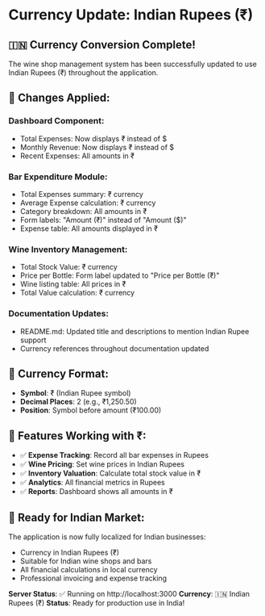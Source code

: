 # Currency Update: Indian Rupees (₹)

## 🇮🇳 **Currency Conversion Complete!**

The wine shop management system has been successfully updated to use Indian Rupees (₹) throughout the application.

## 📍 **Changes Applied:**

### **Dashboard Component:**
- Total Expenses: Now displays ₹ instead of $
- Monthly Revenue: Now displays ₹ instead of $
- Recent Expenses: All amounts in ₹

### **Bar Expenditure Module:**
- Total Expenses summary: ₹ currency
- Average Expense calculation: ₹ currency
- Category breakdown: All amounts in ₹
- Form labels: "Amount (₹)" instead of "Amount ($)"
- Expense table: All amounts displayed in ₹

### **Wine Inventory Management:**
- Total Stock Value: ₹ currency
- Price per Bottle: Form label updated to "Price per Bottle (₹)"
- Wine listing table: All prices in ₹
- Total Value calculation: ₹ currency

### **Documentation Updates:**
- README.md: Updated title and descriptions to mention Indian Rupee support
- Currency references throughout documentation updated

## 💱 **Currency Format:**
- **Symbol**: ₹ (Indian Rupee symbol)
- **Decimal Places**: 2 (e.g., ₹1,250.50)
- **Position**: Symbol before amount (₹100.00)

## 🎯 **Features Working with ₹:**
- ✅ **Expense Tracking**: Record all bar expenses in Rupees
- ✅ **Wine Pricing**: Set wine prices in Indian Rupees
- ✅ **Inventory Valuation**: Calculate total stock value in ₹
- ✅ **Analytics**: All financial metrics in Rupees
- ✅ **Reports**: Dashboard shows all amounts in ₹

## 🚀 **Ready for Indian Market:**
The application is now fully localized for Indian businesses:
- Currency in Indian Rupees (₹)
- Suitable for Indian wine shops and bars
- All financial calculations in local currency
- Professional invoicing and expense tracking

**Server Status**: ✅ Running on http://localhost:3000
**Currency**: 🇮🇳 Indian Rupees (₹)
**Status**: Ready for production use in India!